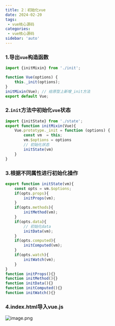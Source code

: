 ```yaml
---
title: 2：初始化vue
date: 2024-02-20
tags:
 - vue核心源码
categories:
 - vue核心源码
sidebar: 'auto'
---
```


### 1.导出`vue`构造函数


``` js
import {initMixin} from './init';

function Vue(options) {
    this._init(options);
}
initMixin(Vue); // 给原型上新增_init方法
export default Vue;
```

### 2.`init`方法中初始化`vue`状态

``` js
import {initState} from './state';
export function initMixin(Vue){
    Vue.prototype._init = function (options) {
        const vm  = this;
        vm.$options = options
        // 初始化状态
        initState(vm)
    }
}
```
### 3.根据不同属性进行初始化操作

``` js
export function initState(vm){
    const opts = vm.$options;
    if(opts.props){
        initProps(vm);
    }
    if(opts.methods){
        initMethod(vm);
    }
    if(opts.data){
        // 初始化data
        initData(vm);
    }
    if(opts.computed){
        initComputed(vm);
    }
    if(opts.watch){
        initWatch(vm);
    }
}
function initProps(){}
function initMethod(){}
function initData(){}
function initComputed(){}
function initWatch(){}
```

### 4.index.html导入vue.js

![image.png](/vuecode/indexinit.png)


